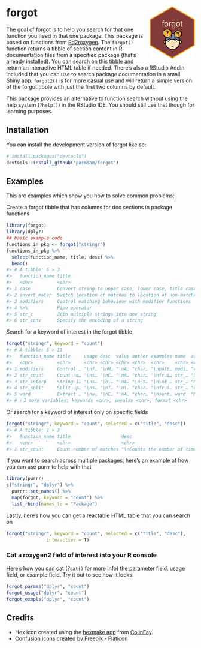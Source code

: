 
<!-- README.md is generated from README.Rmd. Please edit that file -->

# forgot <img src="man/figures/logo.png" align="right" height="139" />

<!-- badges: start -->
<!-- badges: end -->

The goal of forgot is to help you search for that one function you need
in that one package. This package is based on functions from
[Rd2roxygen](https://github.com/yihui/Rd2roxygen). The `forgot()`
function returns a tibble of section content in R documentation files
from a specified package (that’s already installed). You can search on
this tibble and return an interactive HTML table if needed. There’s also
a RStudio Addin included that you can use to search package
documentation in a small Shiny app. `forgot2()` is for more casual use
and will return a simple version of the forgot tibble with just the
first two columns by default.

This package provides an alternative to function search without using
the help system (`?help()`) in the RStudio IDE. You should still use
that though for learning purposes.

## Installation

You can install the development version of forgot like so:

``` r
# install.packages("devtools")
devtools::install_github("parmsam/forgot")
```

## Examples

This are examples which show you how to solve common problems:

Create a forgot tibble that has columns for doc sections in package
functions

``` r
library(forgot)
library(dplyr)
## basic example code
functions_in_pkg <- forgot("stringr")
functions_in_pkg %>% 
  select(function_name, title, desc) %>%
  head()
#> # A tibble: 6 × 3
#>   function_name title                                                      desc 
#>   <chr>         <chr>                                                      <chr>
#> 1 case          Convert string to upper case, lower case, title case, or … "\n\…
#> 2 invert_match  Switch location of matches to location of non-matches      "\nI…
#> 3 modifiers     Control matching behaviour with modifier functions         "\nM…
#> 4 %>%           Pipe operator                                              "\nP…
#> 5 str_c         Join multiple strings into one string                      "\n\…
#> 6 str_conv      Specify the encoding of a string                           "\nT…
```

Search for a keyword of interest in the forgot tibble

``` r
forgot("stringr", keyword = "count")
#> # A tibble: 5 × 13
#>   function_name title     usage desc  value author examples name  aliases params
#>   <chr>         <chr>     <chr> <chr> <chr> <chr>  <chr>    <chr> <chr>   <chr> 
#> 1 modifiers     Control … "\nf… "\nM… "\nA… "char… "\npatt… modi… "c(\"m… "c(\"…
#> 2 str_count     Count nu… "\ns… "\nC… "\nA… "char… "\nfrui… str_… "NULL"  "c(\"…
#> 3 str_interp    String i… "\ns… "\n\… "\nA… "\nSt… "\n\n# … str_… "NULL"  "c(\"…
#> 4 str_split     Split up… "\ns… "\nT… "\n\… "char… "\nfrui… str_… "c(\"s… "c(\"…
#> 5 word          Extract … "\nw… "\nE… "\nA… "char… "\nsent… word  "NULL"  "c(\"…
#> # ℹ 3 more variables: keywords <chr>, seealso <chr>, format <chr>
```

Or search for a keyword of interest only on specific fields

``` r
forgot("stringr", keyword = "count", selected = c("title", "desc"))
#> # A tibble: 1 × 3
#>   function_name title                   desc                                    
#>   <chr>         <chr>                   <chr>                                   
#> 1 str_count     Count number of matches "\nCounts the number of times \\code{pa…
```

If you want to search across multiple packages, here’s an example of how
you can use purrr to help with that

``` r
library(purrr)
c("stringr", "dplyr") %>%
  purrr::set_names() %>%
  map(forgot, keyword = "count") %>%
  list_rbind(names_to = "Package")
```

Lastly, here’s how you can get a reactable HTML table that you can
search on

``` r
forgot("stringr", keyword = "count", selected = c("title", "desc"),
               interactive = T)
```

### Cat a roxygen2 field of interest into your R console

Here’s how you can cat (?`cat()` for more info) the parameter field,
usage field, or example field. Try it out to see how it looks.

``` r
forgot_params("dplyr", "count")
forgot_usage("dplyr", "count")
forgot_exmpls("dplyr", "count")
```

## Credits

- Hex icon created using the [hexmake
  app](https://connect.thinkr.fr/hexmake/) from
  [ColinFay](https://github.com/ColinFay/hexmake).
- <a href="https://www.flaticon.com/free-icons/confusion" title="confusion icons">Confusion
  icons created by Freepik - Flaticon</a>
